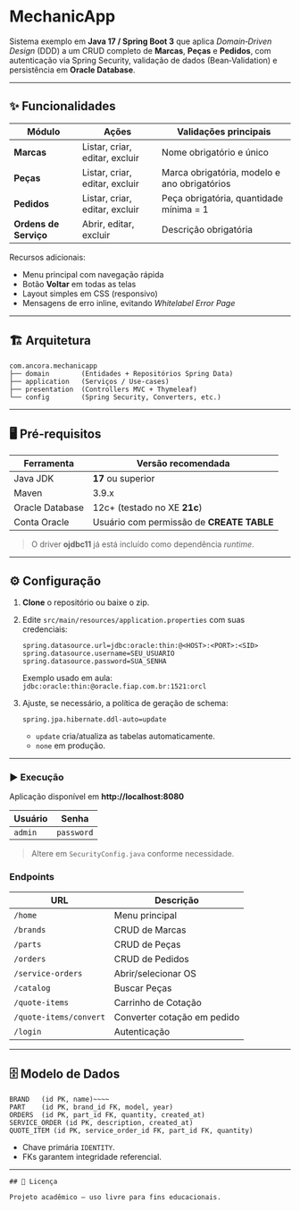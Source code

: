 # MechanicApp

Sistema exemplo em **Java 17 / Spring Boot 3** que aplica _Domain‑Driven Design_ (DDD) a um CRUD completo de **Marcas**, **Peças** e **Pedidos**, com autenticação via Spring Security, validação de dados (Bean‑Validation) e persistência em **Oracle Database**.

---

## ✨ Funcionalidades

| Módulo | Ações | Validações principais |
| ------ | ----- | --------------------- |
| **Marcas** | Listar, criar, editar, excluir | Nome obrigatório e único |
| **Peças** | Listar, criar, editar, excluir | Marca obrigatória, modelo e ano obrigatórios |
| **Pedidos** | Listar, criar, editar, excluir | Peça obrigatória, quantidade mínima = 1 |
| **Ordens de Serviço** | Abrir, editar, excluir | Descrição obrigatória |

Recursos adicionais:

* Menu principal com navegação rápida  
* Botão **Voltar** em todas as telas  
* Layout simples em CSS (responsivo)  
* Mensagens de erro inline, evitando *Whitelabel Error Page*  

---

## 🏗️ Arquitetura

```
com.ancora.mechanicapp
├── domain        (Entidades + Repositórios Spring Data)
├── application   (Serviços / Use‑cases)
├── presentation  (Controllers MVC + Thymeleaf)
└── config        (Spring Security, Converters, etc.)
```

---

## 🖥️ Pré‑requisitos

| Ferramenta        | Versão recomendada |
| ----------------- | ------------------ |
| Java JDK          | **17** ou superior |
| Maven             | 3.9.x              |
| Oracle Database   | 12c+ (testado no XE **21c**) |
| Conta Oracle      | Usuário com permissão de **CREATE TABLE** |

> O driver **ojdbc11** já está incluído como dependência *runtime*.

---

## ⚙️ Configuração

1. **Clone** o repositório ou baixe o zip.  
2. Edite `src/main/resources/application.properties` com suas credenciais:

   ```properties
   spring.datasource.url=jdbc:oracle:thin:@<HOST>:<PORT>:<SID>
   spring.datasource.username=SEU_USUARIO
   spring.datasource.password=SUA_SENHA
   ```

   Exemplo usado em aula:  
   `jdbc:oracle:thin:@oracle.fiap.com.br:1521:orcl`

3. Ajuste, se necessário, a política de geração de schema:

   ```properties
   spring.jpa.hibernate.ddl-auto=update
   ```

   - `update` cria/atualiza as tabelas automaticamente.  
   - `none` em produção.

---

### ▶️ Execução

Aplicação disponível em **http://localhost:8080**

| Usuário | Senha |
| ------- | ----- |
| `admin` | `password` |

> Altere em `SecurityConfig.java` conforme necessidade.

### Endpoints

| URL        | Descrição          |
| ---------- | ------------------ |
| `/home`    | Menu principal     |
| `/brands`  | CRUD de Marcas     |
| `/parts`   | CRUD de Peças     |
| `/orders`  | CRUD de Pedidos    |
| `/service-orders` | Abrir/selecionar OS |
| `/catalog` | Buscar Peças |
| `/quote-items` | Carrinho de Cotação |
| `/quote-items/convert` | Converter cotação em pedido |
| `/login`   | Autenticação       |

---

## 🗄️ Modelo de Dados

```
BRAND   (id PK, name)~~~~
PART    (id PK, brand_id FK, model, year)
ORDERS  (id PK, part_id FK, quantity, created_at)
SERVICE_ORDER (id PK, description, created_at)
QUOTE_ITEM (id PK, service_order_id FK, part_id FK, quantity)
```

* Chave primária `IDENTITY`.  
* FKs garantem integridade referencial.

---
~~~~
## 📄 Licença

Projeto acadêmico – uso livre para fins educacionais.
